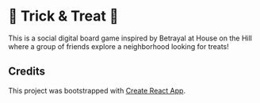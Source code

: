 # 🍬 Trick & Treat 🎃
This is a social digital board game inspired by Betrayal at House on the Hill where a group of friends explore a neighborhood looking for treats!

## Credits
This project was bootstrapped with [Create React App](https://github.com/facebook/create-react-app).

